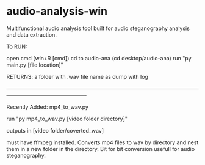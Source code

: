 # audio-analysis-win
Multifunctional audio analysis tool built for audio steganography analysis and data extraction.

To RUN:

open cmd (win+R [cmd])
cd to audio-ana (cd desktop/audio-ana)
run "py main.py [file location]"


RETURNS: 
a folder with .wav file name as dump with log

———————————————————————————————————————————————————

Recently Added: mp4_to_wav.py

run "py mp4_to_wav.py [video folder directory]"

outputs in [video folder/coverted_wav]

must have ffmpeg installed.
Converts mp4 files to wav by directory and nest them in a new folder in the directory.
Bit for bit conversion usefull for audio steganography.

